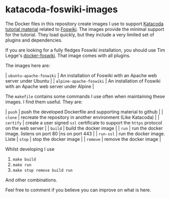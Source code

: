 # katacoda-foswiki-images
The Docker files in this repository create images I use to support [Katacoda tutorial material](https://www.katacoda.com/bramvanoosterhout-tutorial) related to [Foswiki](https://foswiki.org). The images provide the minimal support for the tutorial. They load quickly, but they include  a very limited set of plugins and dependencies. 

If you are looking for a fully fledges Foswiki installation, you should use Tim Legge's [docker-foswiki](https://hub.docker.com/r/timlegge/docker-foswiki). That image comes with all plugins.

The images here are:

| `ubuntu-apache-foswiki` | An installation of Foswiki with an Apache web server under Ubuntu |
| `alpine-apache-foswiki` | An installation of Foswiki with an Apache web server under Alpine |

The `makefile` contains some commands I use often when maintaining these images. I find them useful. They are:

| `push` | push the developed Dockerfile and supporting material to github |
| `clone` | recreate the repository in another environment (Like Katacoda) |
| `certify` | create a user signed `ssl` certificate to support the `https` protocol on the web server |
| `build` | build the docker image |
| `run` | run the docker image. listens on port 80 |ns on port 443 |
| `run-ssl` | run the docker image. Liste
| `stop` | stop the docker image |
| `remove` | remove the docker image |

Whilst developing I use 
1. `make build`
2. `make run`
3. `make stop remove build run`

And other combinations.

Feel free to comment if you believe you can improve on what is here.



